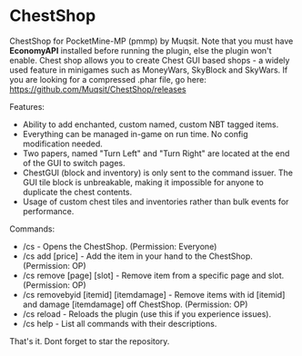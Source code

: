# ChestShop
ChestShop for PocketMine-MP (pmmp) by Muqsit. Note that you must have **EconomyAPI** installed before running the plugin, else the plugin won't enable.
Chest shop allows you to create Chest GUI based shops - a widely used feature in minigames such as MoneyWars, SkyBlock and SkyWars.
If you are looking for a compressed .phar file, go here: https://github.com/Muqsit/ChestShop/releases

Features:
- Ability to add enchanted, custom named, custom NBT tagged items.
- Everything can be managed in-game on run time. No config modification needed.
- Two papers, named "Turn Left" and "Turn Right" are located at the end of the GUI to switch pages.
- ChestGUI (block and inventory) is only sent to the command issuer. The GUI tile block is unbreakable, making it impossible for anyone to duplicate the chest contents.
- Usage of custom chest tiles and inventories rather than bulk events for performance.

Commands:
- /cs - Opens the ChestShop. (Permission: Everyone)
- /cs add [price] - Add the item in your hand to the ChestShop. (Permission: OP)
- /cs remove [page] [slot] - Remove item from a specific page and slot. (Permission: OP)
- /cs removebyid [itemid] [itemdamage] - Remove items with id [itemid] and damage [itemdamage] off ChestShop. (Permission: OP)
- /cs reload - Reloads the plugin (use this if you experience issues).
- /cs help - List all commands with their descriptions.

That's it. Dont forget to star the repository.

